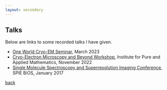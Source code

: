 ```yaml
---
layout: secondary
---
```


## Talks

Below are links to some recorded talks I have given.

* <a href="https://www.youtube.com/watch?v=Hq5APNPJuiw">One World Cryo-EM Seminar</a>, March 2023
* <a href="https://www.youtube.com/watch?v=wEgoGIjkjqA" target="_blank">Cryo-Electron Microscopy and Beyond Workshop</a>, Institute for Pure and Applied Mathematics, November 2022
* <a href="https://doi.org/10.1117/12.2251307" target="_blank">Single Molecule Spectroscopy and Superresolution Imaging Conference</a>, SPIE BiOS, January 2017

[back](./)
